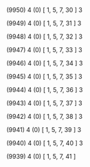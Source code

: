 (9950) 4 (0) [ 1, 5, 7, 30 ] 3 


(9949) 4 (0) [ 1, 5, 7, 31 ] 3 


(9948) 4 (0) [ 1, 5, 7, 32 ] 3 


(9947) 4 (0) [ 1, 5, 7, 33 ] 3 


(9946) 4 (0) [ 1, 5, 7, 34 ] 3 


(9945) 4 (0) [ 1, 5, 7, 35 ] 3 


(9944) 4 (0) [ 1, 5, 7, 36 ] 3 


(9943) 4 (0) [ 1, 5, 7, 37 ] 3 


(9942) 4 (0) [ 1, 5, 7, 38 ] 3 


(9941) 4 (0) [ 1, 5, 7, 39 ] 3 


(9940) 4 (0) [ 1, 5, 7, 40 ] 3 


(9939) 4 (0) [ 1, 5, 7, 41 ]  


